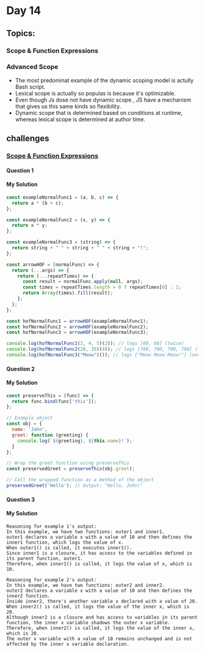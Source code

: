 # Day 14

## Topics: 
### Scope & Function Expressions

### Advanced Scope
- The most predominat example of the dynamic scoping model is actully Bash script.
- Lexical scope is actually so populas is because it's optimizable.
- Even though Js dose not have dynamic scope , JS have a mechanism that gives us this same kinds so flexibility.
- Dynamic scope that is determined based on conditions at runtime, whereas lexical scope is determined at author time.

## challenges
### [Scope & Function Expressions](https://github.com/orjwan-alrajaby/gsg-expressjs-backend-training-2023/blob/main/learning-sprint-1/week3-day3-tasks/tasks.md)
#### Question 1
#### My Solution
```javascript
const exampleNormalFunc1 = (a, b, c) => {
  return a * (b + c);
};

const exampleNormalFunc2 = (x, y) => {
  return x * y;
};

const exampleNormalFunc3 = (string) => {
  return string + " " + string + " " + string + "!";
};

const arrowHOF = (normalFunc) => {
  return (...args) => {
    return (...repeatTimes) => {
      const result = normalFunc.apply(null, args);
      const times = repeatTimes.length > 0 ? repeatTimes[0] : 1;
      return Array(times).fill(result);
    };
  };
};

const hofNormalFunc1 = arrowHOF(exampleNormalFunc1);
const hofNormalFunc2 = arrowHOF(exampleNormalFunc2);
const hofNormalFunc3 = arrowHOF(exampleNormalFunc3);

console.log(hofNormalFunc1(3, 4, 5)(2)); // logs [60, 60] (twice)
console.log(hofNormalFunc2(20, 35)(4)); // logs [700, 700, 700, 700] (four times)
console.log(hofNormalFunc3("Meow")()); // logs ["Meow Meow Meow!"] (once)
```

#### Question 2
#### My Solution
```javascript
const preserveThis = (func) => {
  return func.bind(func['this']);
};

// Example object
const obj = {
  name: 'John',
  greet: function (greeting) {
    console.log(`${greeting}, ${this.name}!`);
  }
};

// Wrap the greet function using preserveThis
const preservedGreet = preserveThis(obj.greet);

// Call the wrapped function as a method of the object
preservedGreet('Hello'); // Output: "Hello, John!"
```

#### Question 3
#### My Solution
```
Reasoning for example 1's output:
In this example, we have two functions: outer1 and inner1.
outer1 declares a variable x with a value of 10 and then defines the inner1 function, which logs the value of x.
When outer1() is called, it executes inner1(). 
Since inner1 is a closure, it has access to the variables defined in its parent function, outer1.
Therefore, when inner1() is called, it logs the value of x, which is 10.
```

```
Reasoning for example 2's output:
In this example, we have two functions: outer2 and inner2.
outer2 declares a variable x with a value of 10 and then defines the inner2 function.
Inside inner2, there's another variable x declared with a value of 20.
When inner2() is called, it logs the value of the inner x, which is 20.
Although inner2 is a closure and has access to variables in its parent function, the inner x variable shadows the outer x variable.
Therefore, when inner2() is called, it logs the value of the inner x, which is 20.
The outer x variable with a value of 10 remains unchanged and is not affected by the inner x variable declaration.
```
